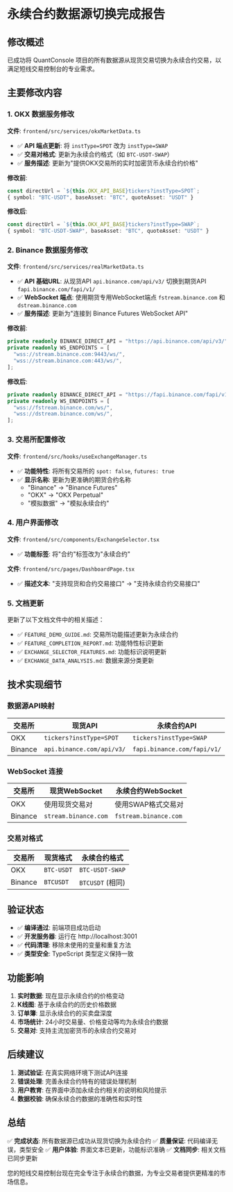 # 永续合约数据源切换完成报告

## 修改概述

已成功将 QuantConsole 项目的所有数据源从现货交易切换为永续合约交易，以满足短线交易控制台的专业需求。

## 主要修改内容

### 1. OKX 数据服务修改
**文件**: `frontend/src/services/okxMarketData.ts`

- ✅ **API 端点更新**: 将 `instType=SPOT` 改为 `instType=SWAP`
- ✅ **交易对格式**: 更新为永续合约格式（如 `BTC-USDT-SWAP`）
- ✅ **服务描述**: 更新为"提供OKX交易所的实时加密货币永续合约价格"

**修改前**:
```typescript
const directUrl = `${this.OKX_API_BASE}tickers?instType=SPOT`;
{ symbol: "BTC-USDT", baseAsset: "BTC", quoteAsset: "USDT" }
```

**修改后**:
```typescript
const directUrl = `${this.OKX_API_BASE}tickers?instType=SWAP`;
{ symbol: "BTC-USDT-SWAP", baseAsset: "BTC", quoteAsset: "USDT" }
```

### 2. Binance 数据服务修改
**文件**: `frontend/src/services/realMarketData.ts`

- ✅ **API 基础URL**: 从现货API `api.binance.com/api/v3/` 切换到期货API `fapi.binance.com/fapi/v1/`
- ✅ **WebSocket 端点**: 使用期货专用WebSocket端点 `fstream.binance.com` 和 `dstream.binance.com`
- ✅ **服务描述**: 更新为"连接到 Binance Futures WebSocket API"

**修改前**:
```typescript
private readonly BINANCE_DIRECT_API = "https://api.binance.com/api/v3/";
private readonly WS_ENDPOINTS = [
  "wss://stream.binance.com:9443/ws/",
  "wss://stream.binance.com:443/ws/",
];
```

**修改后**:
```typescript
private readonly BINANCE_DIRECT_API = "https://fapi.binance.com/fapi/v1/";
private readonly WS_ENDPOINTS = [
  "wss://fstream.binance.com/ws/",
  "wss://dstream.binance.com/ws/",
];
```

### 3. 交易所配置修改
**文件**: `frontend/src/hooks/useExchangeManager.ts`

- ✅ **功能特性**: 将所有交易所的 `spot: false`, `futures: true`
- ✅ **显示名称**: 更新为更准确的期货合约名称
  - "Binance" → "Binance Futures"
  - "OKX" → "OKX Perpetual"
  - "模拟数据" → "模拟永续合约"

### 4. 用户界面修改
**文件**: `frontend/src/components/ExchangeSelector.tsx`

- ✅ **功能标签**: 将"合约"标签改为"永续合约"

**文件**: `frontend/src/pages/DashboardPage.tsx`

- ✅ **描述文本**: "支持现货和合约交易接口" → "支持永续合约交易接口"

### 5. 文档更新
更新了以下文档文件中的相关描述：

- ✅ `FEATURE_DEMO_GUIDE.md`: 交易所功能描述更新为永续合约
- ✅ `FEATURE_COMPLETION_REPORT.md`: 功能特性标识更新
- ✅ `EXCHANGE_SELECTOR_FEATURES.md`: 功能标识说明更新
- ✅ `EXCHANGE_DATA_ANALYSIS.md`: 数据来源分类更新

## 技术实现细节

### 数据源API映射

| 交易所 | 现货API | 永续合约API |
|--------|---------|------------|
| OKX | `tickers?instType=SPOT` | `tickers?instType=SWAP` |
| Binance | `api.binance.com/api/v3/` | `fapi.binance.com/fapi/v1/` |

### WebSocket 连接

| 交易所 | 现货WebSocket | 永续合约WebSocket |
|--------|---------------|-------------------|
| OKX | 使用现货交易对 | 使用SWAP格式交易对 |
| Binance | `stream.binance.com` | `fstream.binance.com` |

### 交易对格式

| 交易所 | 现货格式 | 永续合约格式 |
|--------|----------|-------------|
| OKX | `BTC-USDT` | `BTC-USDT-SWAP` |
| Binance | `BTCUSDT` | `BTCUSDT` (相同) |

## 验证状态

- ✅ **编译通过**: 前端项目成功启动
- ✅ **开发服务器**: 运行在 http://localhost:3001
- ✅ **代码清理**: 移除未使用的变量和重复方法
- ✅ **类型安全**: TypeScript 类型定义保持一致

## 功能影响

1. **实时数据**: 现在显示永续合约的价格变动
2. **K线图**: 基于永续合约的历史价格数据
3. **订单簿**: 显示永续合约的买卖盘深度
4. **市场统计**: 24小时交易量、价格变动等均为永续合约数据
5. **交易对**: 支持主流加密货币的永续合约交易对

## 后续建议

1. **测试验证**: 在真实网络环境下测试API连接
2. **错误处理**: 完善永续合约特有的错误处理机制
3. **用户教育**: 在界面中添加永续合约相关的说明和风险提示
4. **数据校验**: 确保永续合约数据的准确性和实时性

## 总结

✅ **完成状态**: 所有数据源已成功从现货切换为永续合约
✅ **质量保证**: 代码编译无误，类型安全
✅ **用户体验**: 界面文本已更新，功能标识准确
✅ **文档同步**: 相关文档已同步更新

您的短线交易控制台现在完全专注于永续合约数据，为专业交易者提供更精准的市场信息。
